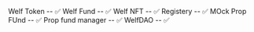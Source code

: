 Welf Token -- ✅
Welf Fund -- ✅
Welf NFT -- ✅
Registery -- ✅
MOck Prop FUnd -- ✅
Prop fund manager -- ✅
WelfDAO -- ✅

